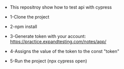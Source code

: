 - This repositroy show how to test api with cypress 

- 1-Clone the project 

- 2-npm install 

- 3-Generate token with your account: https://practice.expandtesting.com/notes/app/

- 4-Assigns the value of the token to the const "token"

- 5-Run the project (npx cypress open)